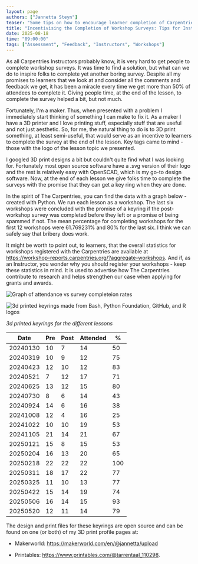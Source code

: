 ```yaml
---  
layout: page  
authors: ["Jannetta Steyn"]  
teaser: "Some tips on how to encourage learner completion of Carpentries workshop surveys."  
title: "Incentivising the Completion of Workshop Surveys: Tips for Instructors"  
date: 2025-08-18  
time: "09:00:00"  
tags: ["Assessment", "Feedback", "Instructors", "Workshops"]  
---
```


As all Carpentries Instructors probably know, it is very hard to get people to complete workshop surveys. It was time to find a solution, but what can we do to inspire folks to complete yet another boring survey. Despite all my promises to learners that we look at and consider all the comments and feedback we get, it has been a miracle every time we get more than 50% of attendees to complete it. Giving people time, at the end of the lesson, to complete the survey helped a bit, but not much.

Fortunately, I'm a maker. Thus, when presented with a problem I immediately start thinking of something I can make to fix it. As a maker I have a 3D printer and I love printing stuff, especially stuff that are useful and not just aesthetic. So, for me, the natural thing to do is to 3D print something, at least semi-useful, that would serve as an incentive to learners to complete the survey at the end of the lesson. Key tags came to mind - those with the logo of the lesson topic we presented.

I googled 3D print designs a bit but couldn't quite find what I was looking for. Fortunately most open source software have a .svg version of their logo and the rest is relatively easy with OpenSCAD, which is my go-to design software. Now, at the end of each lesson we give folks time to complete the surveys with the promise that they can get a key ring when they are done.

In the spirit of The Carpentries, you can find the data with a graph below - created with Python. We run each lesson as a workshop. The last six workshops were concluded with the promise of a keyring if the post-workshop survey was completed before they left or a promise of being spammed if not. The mean percentage for completing workshops for the first 12 workshops were 61.769231% and 80% for the last six. I think we can safely say that bribery does work.

It might be worth to point out, to learners, that the overall statistics for workshops registered with the Carpentries are available at https://workshop-reports.carpentries.org/?aggregate-workshops. And if, as an Instructor, you wonder why you should register your workshops - keep these statistics in mind. It is used to advertise how The Carpentries contribute to research and helps strengthen our case when applying for grants and awards.

![Graph of attendance vs survey completeion rates](/blog/2025/08/completed-surveys.svg)


![3d printed keyrings made from Bash, Python Foundation, GitHub, and R logos](/blog/2025/08/icons-image.jpg)

_3d printed keyrings for the different lessons_

|Date|Pre|Post|Attended|%|
|---|---|---|---|---|
|20240130|10|7|14|50|
|20240319|10|9|12|75|
|20240423|12|10|12|83|
|20240521|7|12|17|71|
|20240625|13|12|15|80|
|20240730|8|6|14|43|
|20240924|14|6|16|38|
|20241008|12|4|16|25|
|20241022|10|10|19|53|
|20241105|21|14|21|67|
|20250121|15|8|15|53|
|20250204|16|13|20|65|
|20250218|22|22|22|100|
|20250311|18|17|22|77|
|20250325|11|10|13|77|
|20250422|15|14|19|74|
|20250506|16|14|15|93|
|20250520|12|11|14|79|

The design and print files for these keyrings are open source and can be found on one (or both) of my 3D print profile pages at:
- Makerworld: https://makerworld.com/en/@jannetta/upload

- Printables: https://www.printables.com/@tarrentaal_110298.



